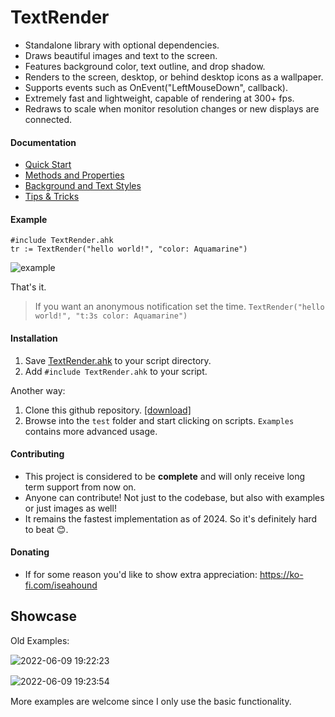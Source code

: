 # TextRender

* Standalone library with optional dependencies.
* Draws beautiful images and text to the screen.
* Features background color, text outline, and drop shadow.
* Renders to the screen, desktop, or behind desktop icons as a wallpaper.
* Supports events such as OnEvent("LeftMouseDown", callback).
* Extremely fast and lightweight, capable of rendering at 300+ fps.
* Redraws to scale when monitor resolution changes or new displays are connected.

#### Documentation

* [Quick Start](https://github.com/iseahound/TextRender/wiki/Quick-Start)
* [Methods and Properties](https://github.com/iseahound/TextRender/wiki/Methods-and-Properties)
* [Background and Text Styles](https://github.com/iseahound/TextRender/wiki/Styles)
* [Tips & Tricks](https://github.com/iseahound/TextRender/wiki/Tips-&-Tricks)

#### Example

    #include TextRender.ahk
    tr := TextRender("hello world!", "color: Aquamarine")

![example](https://github.com/user-attachments/assets/9fcc377c-827f-4381-a251-8e85670ca789)

That's it.

> If you want an anonymous notification set the time.
> `TextRender("hello world!", "t:3s color: Aquamarine")`

#### Installation

1. Save [TextRender.ahk](https://github.com/iseahound/TextRender/blob/main/TextRender.ahk) to your script directory.
2. Add `#include TextRender.ahk` to your script.

Another way:
1. Clone this github repository. [[download]](https://github.com/iseahound/TextRender/archive/refs/heads/main.zip)
2. Browse into the `test` folder and start clicking on scripts. `Examples` contains more advanced usage.

#### Contributing

* This project is considered to be **complete** and will only receive long term support from now on.
* Anyone can contribute! Not just to the codebase, but also with examples or just images as well!
* It remains the fastest implementation as of 2024. So it's definitely hard to beat 😊.

#### Donating
* If for some reason you'd like to show extra appreciation: https://ko-fi.com/iseahound

## Showcase

Old Examples:

![2022-06-09 19꞉22꞉23](https://user-images.githubusercontent.com/9779668/172961086-a96d6815-5e01-4edd-bfb5-56e027c2cfda.png)

![2022-06-09 19꞉23꞉54](https://user-images.githubusercontent.com/9779668/172961157-17a6d10d-5152-4e4f-9349-0fb76c09b9bd.png)

More examples are welcome since I only use the basic functionality.
